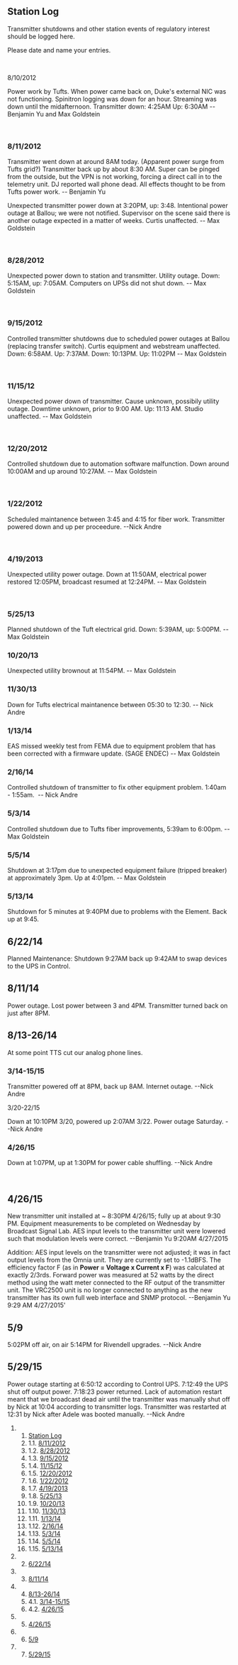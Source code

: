 Station Log 
-----------

Transmitter shutdowns and other station events of regulatory interest
should be logged here.

Please date and name your entries.

 

8/10/2012

Power work by Tufts. When power came back on, Duke's external NIC was
not functioning. Spinitron logging was down for an hour. Streaming was
down until the midafternoon. Transmitter down: 4:25AM Up: 6:30AM
--Benjamin Yu and Max Goldstein

 

### 8/11/2012 

Transmitter went down at around 8AM today. (Apparent power surge from
Tufts grid?) Transmitter back up by about 8:30 AM. Super can be pinged
from the outside, but the VPN is not working, forcing a direct call in
to the telemetry unit. DJ reported wall phone dead. All effects thought
to be from Tufts power work. -- Benjamin Yu

Unexpected transmitter power down at 3:20PM, up: 3:48. Intentional power
outage at Ballou; we were not notified. Supervisor on the scene said
there is another outage expected in a matter of weeks. Curtis
unaffected. -- Max Goldstein

 

### 8/28/2012 

Unexpected power down to station and transmitter. Utility outage. Down:
5:15AM, up: 7:05AM. Computers on UPSs did not shut down. -- Max
Goldstein

 

### 9/15/2012 

Controlled transmitter shutdowns due to scheduled power outages at
Ballou (replacing transfer switch). Curtis equipment and webstream
unaffected. Down: 6:58AM. Up: 7:37AM. Down: 10:13PM. Up: 11:02PM -- Max
Goldstein

 

### 11/15/12 

Unexpected power down of transmitter. Cause unknown, possibily utility
outage. Downtime unknown, prior to 9:00 AM. Up: 11:13 AM. Studio
unaffected. -- Max Goldstein

 

### 12/20/2012 

Controlled shutdown due to automation software malfunction. Down around
10:00AM and up around 10:27AM. -- Max Goldstein

 

### 1/22/2012 

Scheduled maintanence between 3:45 and 4:15 for fiber work. Transmitter
powered down and up per proceedure. --Nick Andre

 

### 4/19/2013 

Unexpected utility power outage. Down at 11:50AM, electrical power
restored 12:05PM, broadcast resumed at 12:24PM. -- Max Goldstein

 

### 5/25/13 

Planned shutdown of the Tuft electrical grid. Down: 5:39AM, up: 5:00PM.
-- Max Goldstein

### 10/20/13 

Unexpected utility brownout at 11:54PM. -- Max Goldstein

### 11/30/13 

Down for Tufts electrical maintanence between 05:30 to 12:30. -- Nick
Andre

### 1/13/14 

EAS missed weekly test from FEMA due to equipment problem that has been
corrected with a firmware update. (SAGE ENDEC) -- Max Goldstein

### 2/16/14 

Controlled shutdown of transmitter to fix other equipment problem.
1:40am - 1:55am.  -- Nick Andre

### 5/3/14 

Controlled shutdown due to Tufts fiber improvements, 5:39am to 6:00pm.
-- Max Goldstein

### 5/5/14 

Shutdown at 3:17pm due to unexpected equipment failure (tripped breaker)
at approximately 3pm. Up at 4:01pm. -- Max Goldstein

### 5/13/14 

Shutdown for 5 minutes at 9:40PM due to problems with the Element. Back
up at 9:45.

6/22/14 
-------

Planned Maintenance: Shutdown 9:27AM back up 9:42AM to swap devices to
the UPS in Control.

8/11/14 
-------

Power outage. Lost power between 3 and 4PM. Transmitter turned back on
just after 8PM.

8/13-26/14 
----------

At some point TTS cut our analog phone lines.

### 3/14-15/15 

Transmitter powered off at 8PM, back up 8AM. Internet outage. --Nick
Andre

3/20-22/15

Down at 10:10PM 3/20, powered up 2:07AM 3/22. Power outage Saturday.
--Nick Andre

### 4/26/15 

Down at 1:07PM, up at 1:30PM for power cable shuffling. --Nick Andre

 

4/26/15 
-------

New transmitter unit installed at \~ 8:30PM 4/26/15; fully up at about
9:30 PM. Equipment measurements to be completed on Wednesday by
Broadcast Signal Lab. AES input levels to the transmitter unit were
lowered such that modulation levels were correct. --Benjamin Yu 9:20AM
4/27/2015

Addition: AES input levels on the transmitter were not adjusted; it was
in fact output levels from the Omnia unit. They are currently set to
-1.1dBFS. The efficiency factor F (as in **Power = Voltage x Current x
F**) was calculated at exactly 2/3rds. Forward power was measured at 52
watts by the direct method using the watt meter connected to the RF
output of the transmitter unit. The VRC2500 unit is no longer connected
to anything as the new transmitter has its own full web interface and
SNMP protocol. --Benjamin Yu 9:29 AM 4/27/2015'

5/9 
---

5:02PM off air, on air 5:14PM for Rivendell upgrades. --Nick Andre

5/29/15 
-------

Power outage starting at 6:50:12 according to Control UPS. 7:12:49 the
UPS shut off output power. 7:18:23 power returned. Lack of automation
restart meant that we broadcast dead air until the transmitter was
manually shut off by Nick at 10:04 according to transmitter logs.
Transmitter was restarted at 12:31 by Nick after Adele was booted
manually. --Nick Andre

1.  1. [Station Log](#Station_Log)
    1.  1.1. [8/11/2012](#8.2F11.2F2012)
    2.  1.2. [8/28/2012](#8.2F28.2F2012)
    3.  1.3. [9/15/2012](#9.2F15.2F2012)
    4.  1.4. [11/15/12](#11.2F15.2F12)
    5.  1.5. [12/20/2012](#12.2F20.2F2012)
    6.  1.6. [1/22/2012](#1.2F22.2F2012)
    7.  1.7. [4/19/2013](#4.2F19.2F2013)
    8.  1.8. [5/25/13](#5.2F25.2F13)
    9.  1.9. [10/20/13](#10.2F20.2F13)
    10. 1.10. [11/30/13](#11.2F30.2F13)
    11. 1.11. [1/13/14](#1.2F13.2F14)
    12. 1.12. [2/16/14](#2.2F16.2F14)
    13. 1.13. [5/3/14](#5.2F3.2F14)
    14. 1.14. [5/5/14](#5.2F5.2F14)
    15. 1.15. [5/13/14](#5.2F13.2F14)

2.  2. [6/22/14](#6.2F22.2F14)
3.  3. [8/11/14](#8.2F11.2F14)
4.  4. [8/13-26/14](#8.2F13-26.2F14)
    1.  4.1. [3/14-15/15](#3.2F14-15.2F15)
    2.  4.2. [4/26/15](#4.2F26.2F15)

5.  5. [4/26/15](#4.2F26.2F15_2)
6.  6. [5/9](#5.2F9)
7.  7. [5/29/15](#5.2F29.2F15)

